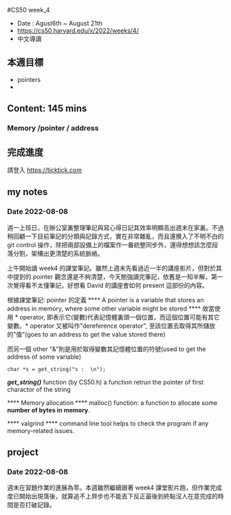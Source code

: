 #CS50 week_4
- Date : Agust6th ~ August 21th
- https://cs50.harvard.edu/x/2022/weeks/4/
- 中文導讀

## 本週目標
- pointers
- 

## Content:  145 mins
### Memory /pointer / address



## 完成進度
請登入 https://ticktick.com

## my notes
### Date 2022-08-08
週一上班日，在辦公室裏整理筆記與寫心得日記其效率明顯高出週末在家裏。不過稍回顧一下目前筆記的分類與記錄方式，實在非常雜亂，而且還攪入了不明不白的 git control 操作，除把兩部設備上的檔案作一番統整同步外，還得想想該怎麼段落分割，架構出更清楚的系統脈絡。

上午開始讀 week4 的課堂筆記。雖然上週末先看過近一半的講座影片，但對於其中提到的 pointer 觀念還是不夠清楚，今天勉強讀完筆記，依舊是一知半解，第一次覺得看不太懂筆記，好想看 David 的講座會如何 present 這部份的內容。

根據課堂筆記: pointer 的定義
**** A pointer is a variable that stores an address in memory, where some other variable might be stored **** 
故當使用 \* operator, 即表示它(變數)代表記憶體裏頭一個位置，而這個位置可能有其它變數。\* operator 又被叫作"dereference operator", 至該位置去取得其所儲放的"值"(goes to an address to get the value stored there)

而另一個 other "&"則是用於取得變數其記憶體位置的符號(used to get the address of some variable)

```
char *s = get_string("s :  \n");
```
***get_string()*** function (by CS50.h) a function retrun the pointer of first charactor of the string
 

**** Memory allocation ****
malloc() function: a function to allocate some ****number of bytes in memory****.  

**** valgrind ****
command line tool helps to check the program  if  any memory-related issues.



## project
### Date 2022-08-08
週末在習題作業的進展為零。本週雖然繼續跟著 week4 課堂影片跑，但作業完成度已開始出現落後，就算追不上齊步也不能丟下反正最後到終點沒人在意完成的時間是否打破記錄。

 


